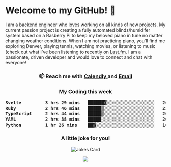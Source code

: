 <h1> Welcome to my GitHub! 👋 </h1>


  I am a backend engineer who loves working on all kinds of new projects. My current passion project is creating a fully automated blinds/humidifer system based on a Rasberry Pi to keep my beloved piano in tune no matter changing weather conditions. When I am not practicing piano, you'll find me exploring Denver, playing tennis, watching movies, or listening to music (check out what I've been listening to recently on [Last.fm](https://www.last.fm/user/mballa000). I am a passionate, driven developer and would love to connect and chat with everyone!

<h3 align = "center"> 📫 Reach me with <a href = "https://calendly.com/msbrandt00/30min"> Calendly </a> and <a href="mailto:msbrandt00@gmail.com">Email</a> 
 </h3>


 
<div align = "center"
[![Anurag's GitHub stats](https://github-readme-stats.vercel.app/api?username=mbrandt00)](https://github.com/anuraghazra/github-readme-stats)
          </div>
<h3 align="center">
  My Coding this week
<!--START_SECTION:waka-->

```txt
Svelte         3 hrs 29 mins   ██████▓░░░░░░░░░░░░░░░░░░   26.52 %
Ruby           2 hrs 46 mins   █████▒░░░░░░░░░░░░░░░░░░░   21.02 %
TypeScript     2 hrs 44 mins   █████▒░░░░░░░░░░░░░░░░░░░   20.80 %
YAML           2 hrs 38 mins   █████░░░░░░░░░░░░░░░░░░░░   20.01 %
Python         1 hr 26 mins    ██▓░░░░░░░░░░░░░░░░░░░░░░   10.97 %
```

<!--END_SECTION:waka-->

### A little joke for you!

![Jokes Card](https://readme-jokes.vercel.app/api?hideBorder)

<a href="https://www.linkedin.com/in/mbrandt00/"><img src="https://img.shields.io/badge/linkedin-%230077B5.svg?&style=for-the-badge&logo=linkedin&logoColor=white" /></a>

